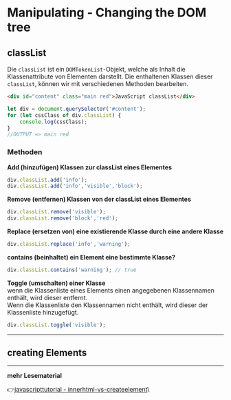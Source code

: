 # Manipulating - Changing the DOM tree

## classList

Die `classList` ist ein `DOMTokenList`-Objekt, welche als Inhalt die Klassenattribute von Elementen darstellt.
Die enthaltenen Klassen dieser `classList`, können wir mit verschiedenen Methoden bearbeiten.

```html
<div id="content" class="main red">JavaScript classList</div>  
```
```javascript
let div = document.querySelector('#content');
for (let cssClass of div.classList) {
    console.log(cssClass);
}
//OUTPUT => main red
```
### Methoden

**Add (hinzufügen) Klassen zur classList eines Elementes**

```javascript
div.classList.add('info');
div.classList.add('info','visible','block');
```
**Remove (entfernen) Klassen von der classList eines Elementes**

```javascript
div.classList.remove('visible');
div.classList.remove('block','red');
``` 
**Replace (ersetzen von) eine existierende Klasse durch eine andere Klasse**

```javascript
div.classList.replace('info','warning');
```
**contains (beinhaltet) ein Element eine bestimmte Klasse?**

```javascript
div.classList.contains('warning'); // true
```

**Toggle (umschalten) einer Klasse**\
wenn die Klassenliste eines Elements einen angegebenen Klassennamen enthält, wird dieser entfernt.\
Wenn die Klassenliste den Klassennamen nicht enthält, wird dieser der Klassenliste hinzugefügt.
```javascript
div.classList.toggle('visible');
```
---

## creating Elements



---
**mehr Lesematerial**

:point_right:[javascripttutorial - innerhtml-vs-createelement](https://www.javascripttutorial.net/javascript-dom/javascript-innerhtml-vs-createelement/)\


